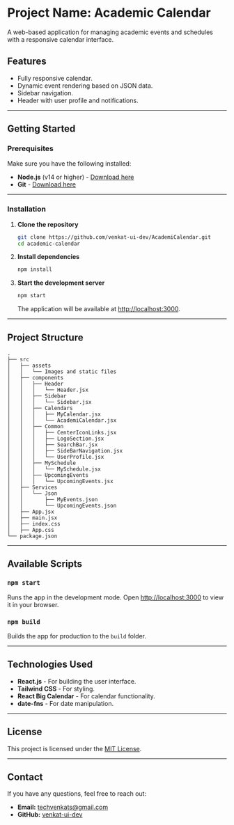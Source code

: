 # Project Name: Academic Calendar

A web-based application for managing academic events and schedules with a responsive calendar interface.

## **Features**

- Fully responsive calendar.
- Dynamic event rendering based on JSON data.
- Sidebar navigation.
- Header with user profile and notifications.

---

## **Getting Started**

### **Prerequisites**

Make sure you have the following installed:

- **Node.js** (v14 or higher) - [Download here](https://nodejs.org/)
- **Git** - [Download here](https://git-scm.com/downloads)

---

### **Installation**

1. **Clone the repository**

   ```bash
   git clone https://github.com/venkat-ui-dev/AcademiCalendar.git
   cd academic-calendar
   ```

2. **Install dependencies**

   ```bash
   npm install
   ```

3. **Start the development server**
   ```bash
   npm start
   ```
   The application will be available at [http://localhost:3000](http://localhost:3000).

---

## **Project Structure**

```
.
├── src
│   ├── assets
│   │   └── Images and static files
│   ├── components
│   │   ├── Header
│   │   │   └── Header.jsx
│   │   ├── Sidebar
│   │   │   └── Sidebar.jsx
│   │   ├── Calendars
│   │   │   ├── MyCalendar.jsx
│   │   │   └── AcademiCalendar.jsx
│   │   ├── Common
│   │   │   ├── CenterIconLinks.jsx
│   │   │   ├── LogoSection.jsx
│   │   │   ├── SearchBar.jsx
│   │   │   ├── SideBarNavigation.jsx
│   │   │   └── UserProfile.jsx
│   │   ├── MySchedule
│   │   │   └── MySchedule.jsx
│   │   ├── UpcomingEvents
│   │   │   └── UpcomingEvents.jsx
│   ├── Services
│   │   └── Json
│   │       ├── MyEvents.json
│   │       └── UpcomingEvents.json
│   ├── App.jsx
│   ├── main.jsx
│   ├── index.css
│   ├── App.css
└── package.json
```

---

## **Available Scripts**

### `npm start`

Runs the app in the development mode.
Open [http://localhost:3000](http://localhost:3000) to view it in your browser.

### `npm build`

Builds the app for production to the `build` folder.

---

## **Technologies Used**

- **React.js** - For building the user interface.
- **Tailwind CSS** - For styling.
- **React Big Calendar** - For calendar functionality.
- **date-fns** - For date manipulation.

---

## **License**

This project is licensed under the [MIT License](LICENSE).

---

## **Contact**

If you have any questions, feel free to reach out:

- **Email:** techvenkats@gmail.com
- **GitHub:** [venkat-ui-dev](https://github.com/venkat-ui-dev/)
